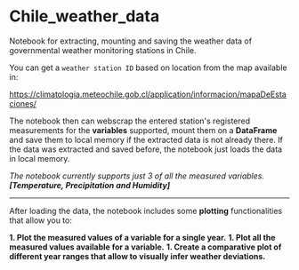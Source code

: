 # Chile_weather_data
Notebook for extracting, mounting and saving the weather data of governmental weather monitoring stations in Chile. 

You can get a `weather station ID` based on location from the map available in: 

https://climatologia.meteochile.gob.cl/application/informacion/mapaDeEstaciones/

The notebook then can webscrap the entered station's registered measurements for the **variables** supported, mount them on a **DataFrame** and save them to local memory if the extracted data is not already there. 
If the data was extracted and saved before, the notebook just loads the data in local memory.

  *The notebook currently supports just 3 of all the measured variables. **[Temperature, Precipitation and Humidity]***

***

After loading the data, the notebook includes some **plotting** functionalities that allow you to:

  **1. Plot the measured values of a variable for a single year.**
  **1. Plot all the measured values available for a variable.**
  **1. Create a comparative plot of different year ranges that allow to visually infer weather deviations.**

